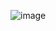 ![image](https://user-images.githubusercontent.com/36649115/50674317-f49f3c00-0f99-11e9-920c-ea9e26459cdb.png)
